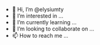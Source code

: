 - 👋 Hi, I’m @elysiumty
- 👀 I’m interested in ...
- 🌱 I’m currently learning ...
- 💞️ I’m looking to collaborate on ...
- 📫 How to reach me ...

<!---
elysiumty/elysiumty is a ✨ special ✨ repository because its `README.md` (this file) appears on your GitHub profile.
You can click the Preview link to take a look at your changes.
--->

